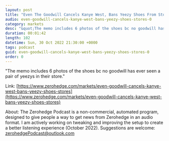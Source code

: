 ```yaml
---
layout: post
title: "Even The Goodwill Cancels Kanye West, Bans Yeezy Shoes From Stores"
audio: even-goodwill-cancels-kanye-west-bans-yeezy-shoes-stores-0
category: markets
desc: "&quot;The memo includes 6 photos of the shoes bc no goodwill has ever seen a pair of yeezys in their store.&quot; "
duration: 00:01:42
length: 102
datetime: Sun, 30 Oct 2022 21:30:00 +0000
tags: podcast
guid: even-goodwill-cancels-kanye-west-bans-yeezy-shoes-stores-0
order: 0
---
```

&quot;The memo includes 6 photos of the shoes bc no goodwill has ever seen a pair of yeezys in their store.&quot; 

Link: [https://www.zerohedge.com/markets/even-goodwill-cancels-kanye-west-bans-yeezy-shoes-stores](https://www.zerohedge.com/markets/even-goodwill-cancels-kanye-west-bans-yeezy-shoes-stores)

About: The Zerohedge Podcast is a non-commercial, automated program, designed to give people a way to get news from Zerohedge in an audio format.  I am actively working on tweaking and improving the setup to create a better listening experience (October 2022).  Suggestions are welcome: [zerohedgePodcast@outlook.com](mailto:zerohedgePodcast@outlook.com)